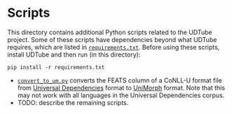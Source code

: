 # Scripts

This directory contains additional Python scripts related to the UDTube project.
Some of these scripts have dependencies beyond what UDTube requires, which are
listed in [`requirements.txt`](requirements.txt). Before using these scripts,
install UDTube and then run (in this directory):

    pip install -r requirements.txt


-   [`convert_to_um.py`](convert_to_um.py) converts the FEATS column of a
    CoNLL-U format file from [Universal
    Dependencies](https://universaldependencies.org/u/feat/index.html) format to
    [UniMorph](https://unimorph.github.io/schema/) format. Note that this may
    not work with all languages in the Universal Dependencies corpus.
-   TODO: describe the remaining scripts.
